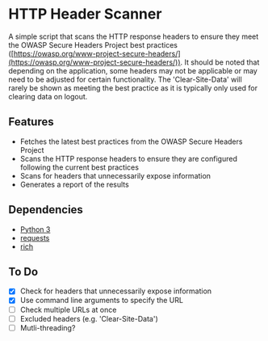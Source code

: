# HTTP Header Scanner

A simple script that scans the HTTP response headers to ensure they meet the OWASP Secure Headers Project best practices ([https://owasp.org/www-project-secure-headers/](https://owasp.org/www-project-secure-headers/)). It should be noted that depending on the application, some headers may not be applicable or may need to be adjusted for certain functionality. The 'Clear-Site-Data' will rarely be shown as meeting the best practice as it is typically only used for clearing data on logout.

## Features

- Fetches the latest best practices from the OWASP Secure Headers Project
- Scans the HTTP response headers to ensure they are configured following the current best practices
- Scans for headers that unnecessarily expose information
- Generates a report of the results

## Dependencies

- [Python 3](https://www.python.org/downloads/)
- [requests](https://pypi.org/project/requests/)
- [rich](https://github.com/Textualize/rich)

## To Do

- [X] Check for headers that unnecessarily expose information
- [X] Use command line arguments to specify the URL
- [ ] Check multiple URLs at once
- [ ] Excluded headers (e.g. 'Clear-Site-Data')
- [ ] Mutli-threading?
